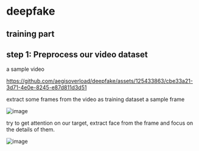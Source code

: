 # deepfake
## training part
## step 1: Preprocess our video dataset
a sample video


https://github.com/aegisoverload/deepfake/assets/125433863/cbe33a21-3d71-4e0e-8245-e87d811d3d51

extract some frames from the video as training dataset
a sample frame

![image](https://github.com/aegisoverload/deepfake/assets/125433863/50a2d853-2c72-44d7-9423-8193eb34f351)

try to get attention on our target, extract face from the frame and focus on the details of them.


![image](https://github.com/aegisoverload/deepfake/assets/125433863/78b7f449-549b-4aed-a4c8-cd34e61e3f43)
